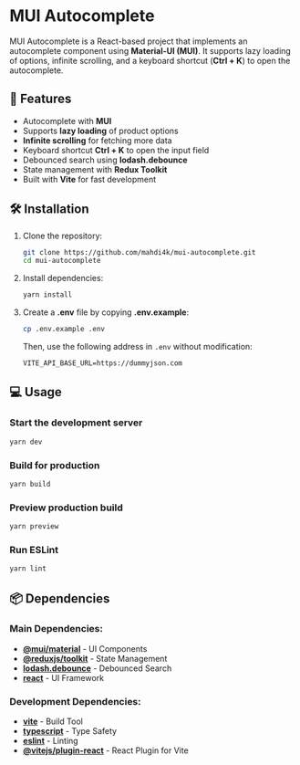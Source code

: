 # MUI Autocomplete

MUI Autocomplete is a React-based project that implements an autocomplete component using **Material-UI (MUI)**. It supports lazy loading of options, infinite scrolling, and a keyboard shortcut (**Ctrl + K**) to open the autocomplete.

## 🚀 Features
- Autocomplete with **MUI**
- Supports **lazy loading** of product options
- **Infinite scrolling** for fetching more data
- Keyboard shortcut **Ctrl + K** to open the input field
- Debounced search using **lodash.debounce**
- State management with **Redux Toolkit**
- Built with **Vite** for fast development

## 🛠️ Installation

1. Clone the repository:
   ```sh
   git clone https://github.com/mahdi4k/mui-autocomplete.git
   cd mui-autocomplete
   ```

2. Install dependencies:
   ```sh
   yarn install
   ```

3. Create a **.env** file by copying **.env.example**:
   ```sh
   cp .env.example .env
   ```
   Then, use the following address in `.env` without modification:
   ```env
   VITE_API_BASE_URL=https://dummyjson.com
   ```

## 💻 Usage

### Start the development server
```sh
yarn dev
```

### Build for production
```sh
yarn build
```

### Preview production build
```sh
yarn preview
```

### Run ESLint
```sh
yarn lint
```

## 📦 Dependencies
### Main Dependencies:
- **[@mui/material](https://mui.com/)** - UI Components
- **[@reduxjs/toolkit](https://redux-toolkit.js.org/)** - State Management
- **[lodash.debounce](https://lodash.com/docs/4.17.15#debounce)** - Debounced Search
- **[react](https://react.dev/)** - UI Framework

### Development Dependencies:
- **[vite](https://vitejs.dev/)** - Build Tool
- **[typescript](https://www.typescriptlang.org/)** - Type Safety
- **[eslint](https://eslint.org/)** - Linting
- **[@vitejs/plugin-react](https://www.npmjs.com/package/@vitejs/plugin-react)** - React Plugin for Vite
